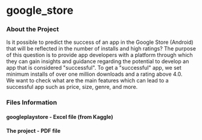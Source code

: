 # google_store

### About the Project

Is it possible to predict the success of an app in the Google Store (Android) that will be reflected in the number of installs and high ratings?
The purpose of this question is to provide app developers with a platform through which they can gain insights and guidance regarding the potential to develop an app that is considered "successful".
To get a "successful" app, we set minimum installs of over one million downloads and a rating above 4.0.  
We want to check what are the main features which can lead to a successful app such as price, size, genre, and more.

### Files Information

#### googleplaystore - Excel file (from Kaggle) 

#### The project - PDF file
